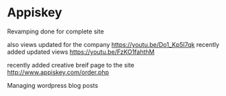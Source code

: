 # Appiskey

 Revamping done for complete site 
 
also views updated for the company https://youtu.be/Do1_Kp5l7qk
recently added updated views https://youtu.be/FzKO1fahthM

recently added creative breif page to the site
     http://www.appiskey.com/order.php

Managing wordpress blog posts
     
     
